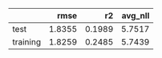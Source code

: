 |          |   rmse |     r2 |   avg_nll |
|:---------|-------:|-------:|----------:|
| test     | 1.8355 | 0.1989 |    5.7517 |
| training | 1.8259 | 0.2485 |    5.7439 |
